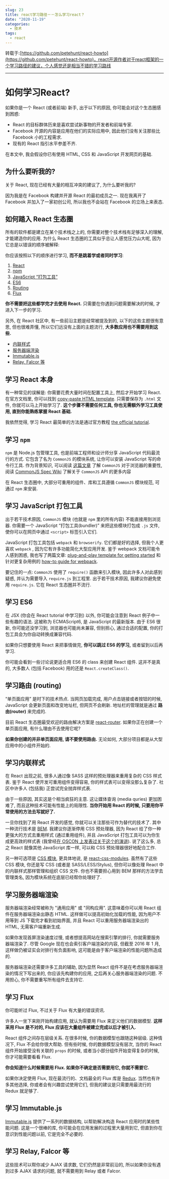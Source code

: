 ```yaml
---
slug: 23
title: react学习路径－－怎么学习react？
date: "2020-11-19"
categories: 
  - 技术
tags: 
  - react
---
```





转载于:[https://github.com/petehunt/react-howto](https://github.com/petehunt/react-howto)，react开源作者对于react框架的一个学习路径的建议，个人感觉还是相当不错的学习路线
<!-- more -->
---

# 如何学习React?

如果你是一个 React (或者前端) 新手, 出于以下的原因, 你可能会对这个生态圈感到困惑:

* React 的目标群体历来是喜欢尝试新事物的开发者和前端专家.
* Facebook 开源的内容是应用在他们的实际应用中, 因此他们没有关注那些比 Facebook 小的工程需求.
* 现有的 React 指引水平参差不齐.

在本文中, 我会假设你已有使用 HTML, CSS 和 JavaScript 开发网页的基础.

## 为什么要听我的?

关于 React, 现在已经有大量的相互冲突的建议了, 为什么要听我的?

因为我是在 Facebook 构建并开源 React 的最初成员之一. 现在我离开了 Facebook 并加入了一家初创公司, 所以我也不会站在 Facebook 的立场上来表态.

## 如何踏入 React 生态圈

所有的软件都是建立在某个技术栈之上的, 你需要对整个技术栈有足够深入的理解, 才能建造你的应用. 为什么 React 生态圈的工具似乎总让人感觉压力山大呢, 因为它总是以错误的顺序被解释:

你应该按照以下的顺序进行学习, **而不是跳着学或者同时学习**:

1. [React](#学习-React-本身)
2. [npm](#学习-npm)
3. [JavaScript “打包工具”](#学习-JavaScript-打包工具)
4. [ES6](#学习-ES6)
5. [Routing](#学习路由-routing)
6. [Flux](#学习-Flux)


**你不需要把这些都学完才去使用 React.** 只需要在你遇到问题需要解决的时候, 才进入下一步的学习.

另外, 在 React 社区中, 有一些前沿主题是经常被提及到的, 以下的这些主题很有意思, 但也很难弄懂, 所以它们远没有上面的主题流行, **大多数应用也不需要用到这些.**

* [内联样式](#user-content-学习内联样式)
* [服务器端渲染](#user-content-学习服务器端渲染)
* [Immutable.js](#user-content-学习-immutablejs)
* [Relay, Falcor 等](#user-content-学习-relay-falcor-等)

## 学习 React 本身

有一种常见的误解是: 你需要花费大量时间在配置工具上, 然后才开始学习 React. 在官方文档里, 你可以找到 [copy-paste HTML template](https://facebook.github.io/react/docs/getting-started.html#quick-start-without-npm). 只需要保存为 `.html` 文件, 你就可以马上开始学习了. **这个步骤不需要任何工具, 你也无需额外学习工具使用, 直到你能熟练掌握 React 基础.**

我依然觉得, 学习 React 最简单的方法是通过官方教程 [the official tutorial](https://facebook.github.io/react/docs/tutorial.html).

## 学习 `npm`

`npm` 是 Node.js 包管理工具, 也是前端工程师和设计师分享 JavaScript 代码最流行的方式. 它包含了名为 `CommonJS` 的模块系统, 让你可以安装 JavaScript 写的命令行工具. 作为背景知识, 可以阅读 [这篇文章](http://0fps.net/2013/01/22/commonjs-why-and-how/) 了解 `CommonJS` 对于浏览器的重要性, 阅读  [CommonJS Spec Wiki](http://wiki.commonjs.org/wiki/Introduction) 了解关于 `CommonJS` API 的更多内容

在 React 生态圈中, 大部分可重用的组件、库和工具遵循 `CommonJS` 模块规范, 可通过 `npm` 来安装.

## 学习 JavaScript 打包工具

出于若干技术原因, `CommonJS` 模块 (也就是 `npm` 里的所有内容) 不能直接用到浏览器. 你需要一个 JavaScript “打包工具(bundler)” 来把这些模块打包成 `.js` 文件, 使你可以在网页中通过 `<script>` 标签引入它们.

JavaScript 打包工具包括 `webpack` 和 `browserify`. 它们都是好的选择, 但我个人更喜欢 `webpack` , 因为它有许多功能简化大型应用开发. 鉴于 webpack 文档可能令人感到困惑, 我也写了两篇文章: [plug-and-play template for getting started](https://github.com/petehunt/react-webpack-template) 和针对更复杂用例的 [how-to guide for webpack](https://github.com/petehunt/webpack-howto).

要记住的一点: `CommonJS` 使用了 `require()` 函数来引入模块, 因此许多人对此感到疑惑, 并认为需要导入 `require.js` 到工程里. 出于若干技术原因, 我建议你避免使用 `require.js`. 它在 React 生态圈并不流行.

## 学习 ES6

在 JSX (你会在 React tutorial 中学习到) 以外, 你可能会注意到 React 例子中一些有趣的语法. 这被称为 ECMAScript6, 是 JavaScript 的最新版本. 由于 ES6 很新, 你可能还没学习到, 浏览器也可能尚未兼容, 但别担心, 通过合适的配置, 你的打包工具会为你自动转换成兼容代码.

如果你只想要使用 React 来把事情做完, **你可以跳过 ES6 的学习,** 或者留到以后再学习.

你可能会看到一些讨论说更适合用 ES6 的 class 来创建 React 组件. 这并不是真的, 大多数人 (包括 Facebook) 用的还是 `React.createClass()`.

## 学习路由 (routing)

“单页面应用” 是时下的技术热点. 当网页加载完成, 用户点击链接或者按钮的时候, JavaScript 会更新页面和改变地址栏, 但网页不会刷新. 地址栏的管理就是通过 **路由(router)** 来完成的.

目前 React 生态圈最受欢迎的路由解决方案是 [react-router](https://github.com/rackt/react-router). 如果你正在创建一个单页面应用, 有什么理由不去使用它呢?

**如果你创建的并非单页面应用, 请不要使用路由.** 无论如何, 大部分项目都是从大型应用中的小组件开始的.

## 学习内联样式

在 React 出现之前, 很多人通过像 SASS 这样的预处理器来重用复杂的 CSS 样式表. 鉴于 React 使开发可重用组件变得容易, 你的样式表可以变得没那么复杂了. 社区中许多人 (包括我) 正尝试完全抛弃样式表.

由于一些原因, 其实这是个相当疯狂的主意. 这让媒体查询 (media quries) 更加困难了, 而且这种技术可能有性能上的局限性. **当你开始用 React 的时候, 只要用你平常使用的方法去写就好了.**

一旦你找到了用 React 开发的感觉, 你就可以关注那些可作为替代的技术了. 其中一种流行技术是 [BEM](https://en.bem.info/). 我建议你逐渐停用 CSS 预处理器, 因为 React 给了你一种更强大的方式去重用样式 (通过重用组件), 并且 JavaScript 打包工具可以为你生成更高效的样式表 (我曾经[在 OSCON 上发表过关于这个的演讲](https://www.youtube.com/watch?v=VkTCL6Nqm6Y)). 说了这么多, 总之 React 就像其他 JavaScript 库一样, 可以和 CSS 预处理器很好地配合工作.

另一种可选项是 [CSS 模块](http://glenmaddern.com/articles/css-modules), 更具体地说, 是 [react-css-modules](https://github.com/gajus/react-css-modules). 虽然有了这些 CSS 模块, 你还是写 CSS (或者是 SASS/LESS/Stylus), 但你可以像处理 React 中的内联样式那样管理和组织 CSS 文件. 你也不需要担心用到 BEM 那样的方法学去管理类名, 因为模块系统在底层已经帮你处理好了.

## 学习服务器端渲染

服务器端渲染经常被称为 "通用应用" 或 "同构应用". 这意味着你可以用 React 组件在服务器端渲染出静态 HTML. 这样做可以提高初始化加载的性能, 因为用户不用等到 JS 下载完才看到初始界面, 并且 React 可以重用服务器端渲染出的 HTML, 无需客户端重新生成.

如果你发现首屏渲染速度过慢, 或者想提高网站在搜索引擎的排行, 你就需要服务器端渲染了. 尽管 Google 现在也会索引客户端渲染的内容, 但截至 2016 年 1 月, 这样做仍被证实会对排行有负面影响, 这可能是由于客户端渲染的性能问题所造成的.

服务器端渲染还需要许多工具的辅助, 因为显然 React 组件不是在考虑服务器端渲染的情况下写出来的, 你应该先构建你的应用, 之后再关心服务器端渲染的问题. 不用担心, 你不需要重写所有组件去支持它.

## 学习 Flux

你可能听过 Flux, 不过关于 Flux 有大量的错误资讯.

许多人一坐下来刚开始构建应用, 就认为需要用 Flux 来定义他们的数据模型. **这样采用 Flux 是不对的, Flux 应该在大量组件被建立完成以后才被引入.**

React 组件之间存在层级关系. 在很多时候, 你的数据模型也跟随这种层级. 这种情况下, Flux 不会给你很大帮助. 但有些时候, 你的数据模型没有层次, 当你的 React 组件开始接受没有关联的 `props` 的时候, 或者当小部分组件开始变得复杂的时候, 你才可能需要看看 Flux.

**你会知道什么时候需要用 Flux. 如果你不确定是否需要用它, 你就不需要它.**

如果你决定使用 Flux, 现在最流行的、文档最全的 Flux 库是 [Redux](http://redux.js.org/). 当然也有许多其他选择, 你或者会有兴趣尝试使用它们, 但我的建议是只需要用最流行的 Redux 就足够了.

## 学习 Immutable.js

[Immutable.js](https://facebook.github.io/immutable-js/) 提供了一系列的数据结构, 以帮助解决构造 React 应用时的某些性能问题. 这是一个很棒的库, 你可能会在应用发展的过程里大量用到它, 但直到你在意识到性能问题以前, 它是完全不必要的.

## 学习 Relay, Falcor 等

这些技术可以帮你减少 AJAX 请求数, 它们仍然是非常前沿的, 所以如果你没有遇到过多 AJAX 请求的问题, 就不需要用到 Relay 或者 Falcor.